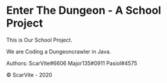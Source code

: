 # Enter The Dungeon - A School Project

This is Our School Project.

We are Coding a Dungeoncrawler in Java.

Authors:
ScarVite#6606
Major135#0911
Pasiol#4575

© ScarVite - 2020
